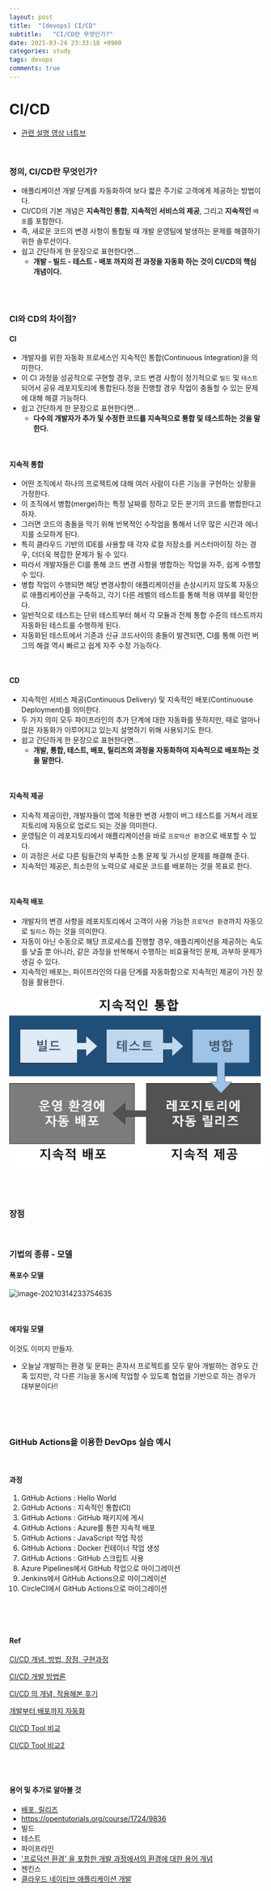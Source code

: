 ```yaml
---
layout: post
title:  "[devops] CI/CD"
subtitle:   "CI/CD란 무엇인가?"
date: 2021-03-24 23:33:18 +0900
categories: study
tags: devops
comments: true
---
```

# CI/CD

* [관련 설명 영상 너튜브](https://www.youtube.com/watch?v=R8_veQiYBjI)

<br/>

### 정의, CI/CD란 무엇인가?

* 애플리케이션 개발 단계를 자동화하여 보다 짧은 주기로 고객에게 제공하는 방법이다.
* CI/CD의 기본 개념은 **지속적인 통합**, **지속적인 서비스의 제공**, 그리고 **지속적인** `배포`를 포함한다.
* 즉, 새로운 코드의 변경 사항이 통합될 때 개발 운영팀에 발생하는 문제를 해결하기 위한 솔루션이다.
* 쉽고 간단하게 한 문장으로 표현한다면...
  * **개발 - 빌드 - 테스트 - 배포 까지의 전 과정을 자동화 하는 것이 CI/CD의 핵심 개념이다.**

<br/>
<br/>

### CI와 CD의 차이점?

#### CI

* 개발자를 위한 자동화 프로세스인 지속적인 통합(Continuous Integration)을 의미한다.
* 이 CI 과정을 성공적으로 구현할 경우, 코드 변경 사항이 정기적으로 `빌드` 및 `테스트` 되어서 공유 레포지토리에 통합된다.정을 진행할 경우 작업이 충돌할 수 있는 문제에 대해 해결 가능하다.
* 쉽고 간단하게 한 문장으로 표현한다면...
  * **다수의 개발자가 추가 및 수정한 코드를 지속적으로 통합 및 테스트하는 것을 말한다.**

<br/>

#### 지속적 통합

* 어떤 조직에서 하나의 프로젝트에 대해 여러 사람이 다른 기능을 구현하는 상황을 가정한다.
* 이 조직에서 병합(merge)하는 특정 날짜를 정하고 모든 분기의 코드를 병합한다고 하자.
* 그러면 코드의 충돌을 막기 위해 반복적인 수작업을 통해서 너무 많은 시간과 에너지를 소모하게 된다.
* 특히 클라우드 기반의 IDE를 사용할 때 각자 로컬 저장소를 커스터마이징 하는 경우, 더더욱 복잡한 문제가 될 수 있다.
* 따라서 개발자들은 CI를 통해 코드 변경 사항을 병합하는 작업을 자주, 쉽게 수행할 수 있다.
* 병합 작업이 수행되면 해당 변경사항이 애플리케이션을 손상시키지 않도록 자동으로 애플리케이션을 구축하고, 각기 다른 레벨의 테스트를 통해 적용 여부를 확인한다.
* 일반적으로 테스트는 단위 테스트부터 해서 각 모듈과 전체 통합 수준의 테스트까지 자동화된 테스트를 수행하게 된다.
* 자동화된 테스트에서 기존과 신규 코드사이의 충돌이 발견되면, CI를 통해 이런 버그의 해결 역시 빠르고 쉽게 자주 수정 가능하다.

<br/>

#### CD

* 지속적인 서비스 제공(Continuous Delivery) 및 지속적인 배포(Continuouse Deployment)를 의미한다.
* 두 가지 의미 모두 파이프라인의 추가 단계에 대한 자동화를 뜻하지만, 때로 얼마나 많은 자동화가 이루어지고 있는지 설명하기 위해 사용되기도 한다.
* 쉽고 간단하게 한 문장으로 표현한다면...
  * **개발, 통합, 테스트, 배포, 릴리즈의 과정을 자동화하여 지속적으로 배포하는 것을 말한다.**

<br/>

#### 지속적 제공

* 지속적 제공이란, 개발자들이 앱에 적용한 변경 사항이 버그 테스트를 거쳐서 레포지토리에 자동으로 업로드 되는 것을 의미한다.
* 운영팀은 이 레포지토리에서 애플리케이션을 바로 `프로덕션 환경`으로 배포할 수 있다.
* 이 과정은 서로 다른 팀들간의 부족한 소통 문제 및 가시성 문제를 해결해 준다.
* 지속적인 제공은, 최소한의 노력으로 새로운 코드를 배포하는 것을 목표로 한다.

<br/>

#### 지속적 배포

* 개발자의 변경 사항을 레포지토리에서 고객이 사용 가능한 `프로덕션 환경`까지 자동으로 `릴리스` 하는 것을 의미한다.
* 자동이 아닌 수동으로 해당 프로세스를 진행할 경우, 애플리케이션을 제공하는 속도를 낮출 뿐 아니라, 같은 과정을 반복해서 수행하는 비효율적인 문제, 과부하 문제가 생길 수 있다.
* 지속적인 배포는, 파이프라인의 다음 단계를 자동화함으로 지속적인 제공이 가진 장점을 활용한다.

![image-20210314231316424](/assets/img/study/devops/image-20210314231316424.png)

<br/>
<br/>

### 장점

<br/>

### 기법의 종류 - 모델

#### 폭포수 모델

![image-20210314233754635](./images/image-20210314233754635.png)

<br/>

#### 애자일 모델

이것도 이미지 만들자.

* 오늘날 개발하는 환경 및 문화는 혼자서 프로젝트를 모두 맡아 개발하는 경우도 간혹 있지만, 각 다른 기능을 동시에 작업할 수 있도록 협업을 기반으로 하는 경우가 대부분이다!!

<br/>
<br/>
<br/>

### GitHub Actions을 이용한 DevOps 실습 예시

<br/>

#### 과정

1. GitHub Actions : Hello World
2. GitHub Actions : 지속적인 통합(CI)
3. GitHub Actions : GitHub 패키지에 게시
4. GitHub Actions : Azure를 통한 지속적 배포
5. GitHub Actions : JavaScript 작업 작성
6. GitHub Actions : Docker 컨테이너 작업 생성
7. GitHub Actions : GitHub 스크립트 사용
8. Azure Pipelines에서 GitHub 작업으로 마이그레이션
9. Jenkins에서 GitHub Actions으로 마이그레이션
10. CircleCI에서 GitHub Actions으로 마이그레이션

<br/>
<br/>
<br/>

#### Ref

[CI/CD 개념, 방법, 장점, 구현과정](https://www.redhat.com/ko/topics/devops/what-is-ci-cd)

[CI/CD 개발 방법론](https://pepgotesting.com/continuous-integration/)

[CI/CD 의 개념, 적용해본 후기](https://deveric.tistory.com/106)

[개발부터 배포까지 자동화](https://minz.dev/18)

[CI/CD Tool 비교](https://medium.com/day34/ci-cd-tool-comparison-f710a4777852)

[CI/CD Tool 비교2](https://velog.io/@hanblueblue/CICD-%ED%88%B4-%EB%B9%84%EA%B5%90)


<br/>
<br/>

#### 용어 및 추가로 알아볼 것

* [배포, 릴리즈](https://opentutorials.org/course/1724/9836)
* https://opentutorials.org/course/1724/9836
* 빌드
* 테스트
* 파이프라인
* ['프로덕션 환경' 을 포함한 개발 과정에서의 환경에 대한 용어 개념](https://bcho.tistory.com/759)
* 젠킨스
* [클라우드 네이티브 애플리케이션 개발](https://www.redhat.com/ko/topics/cloud-native-apps)



